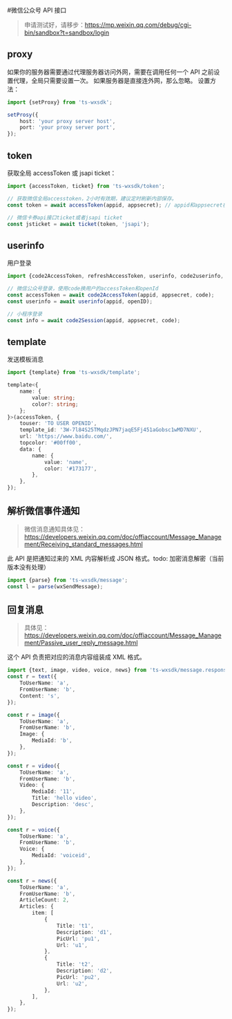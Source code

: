#微信公众号 API 接口

> 申请测试好，请移步：https://mp.weixin.qq.com/debug/cgi-bin/sandbox?t=sandbox/login

## proxy

如果你的服务器需要通过代理服务器访问外网，需要在调用任何一个 API 之前设置代理，全局只需要设置一次。
如果服务器是直接连外网，那么忽略。
设置方法：

```typescript
import {setProxy} from 'ts-wxsdk';

setProsy({
    host: 'your proxy server host',
    port: 'your proxy server port',
});
```

## token

获取全局 accessToken 或 jsapi ticket：

```typescript
import {accessToken, ticket} from 'ts-wxsdk/token';

// 获取微信全局accesstoken，2小时有效期，建议定时刷新内部保存。
const token = await accessToken(appid, appsecret); // appid和appsecret在微信公众号管理后台获取

// 微信卡券api接口ticket或者jsapi ticket
const jsticket = await ticket(token, 'jsapi');
```

## userinfo

用户登录

```typescript
import {code2AccessToken, refreshAccessToken, userinfo, code2userinfo, code2Session} from 'ts-wxsdk/user';

// 微信公众号登录，使用code换用户的accessToken和openId
const accessToken = await code2AccessToken(appid, appsecret, code);
const userinfo = await userinfo(appid, openID);

// 小程序登录
const info = await code2Session(appid, appsecret, code);
```

## template

发送模板消息

```typescript
import {template} from 'ts-wxsdk/template';

template<{
    name: {
        value: string;
        color?: string;
    };
}>(accessToken, {
    touser: 'TO USER OPENID',
    template_id: '3W-7l84S25TMqdzJPN7jaqE5Fj451aGobsc1wMD7NXU',
    url: 'https://www.baidu.com/',
    topcolor: '#00ff00',
    data: {
        name: {
            value: 'name',
            color: '#173177',
        },
    },
});
```

## 解析微信事件通知

> 微信消息通知具体见：https://developers.weixin.qq.com/doc/offiaccount/Message_Management/Receiving_standard_messages.html

此 API 是把通知过来的 XML 内容解析成 JSON 格式。todo: 加密消息解密（当前版本没有处理）

```typescript
import {parse} from 'ts-wxsdk/message';
const l = parse(wxSendMessage);
```

## 回复消息

> 具体见：https://developers.weixin.qq.com/doc/offiaccount/Message_Management/Passive_user_reply_message.html

这个 API 负责把对应的消息内容组装成 XML 格式。

```typescript
import {text, image, video, voice, news} from 'ts-wxsdk/message.response';
const r = text({
    ToUserName: 'a',
    FromUserName: 'b',
    Content: 's',
});

const r = image({
    ToUserName: 'a',
    FromUserName: 'b',
    Image: {
        MediaId: 'b',
    },
});

const r = video({
    ToUserName: 'a',
    FromUserName: 'b',
    Video: {
        MediaId: '11',
        Title: 'hello video',
        Description: 'desc',
    },
});

const r = voice({
    ToUserName: 'a',
    FromUserName: 'b',
    Voice: {
        MediaId: 'voiceid',
    },
});

const r = news({
    ToUserName: 'a',
    FromUserName: 'b',
    ArticleCount: 2,
    Articles: {
        item: [
            {
                Title: 't1',
                Description: 'd1',
                PicUrl: 'pu1',
                Url: 'u1',
            },
            {
                Title: 't2',
                Description: 'd2',
                PicUrl: 'pu2',
                Url: 'u2',
            },
        ],
    },
});
```
